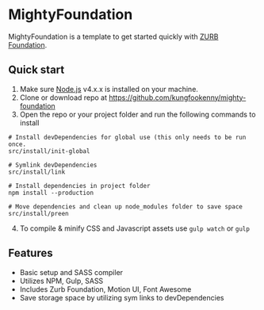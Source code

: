 # MightyFoundation

MightyFoundation is a template to get started quickly with [ZURB Foundation](http://foundation.zurb.com).

## Quick start

1. Make sure [Node.js](http://nodejs.org) v4.x.x is installed on your machine.
2. Clone or download repo at https://github.com/kungfookenny/mighty-foundation
3. Open the repo or your project folder and run the following commands to install
```
# Install devDependencies for global use (this only needs to be run once.
src/install/init-global

# Symlink devDependencies
src/install/link

# Install dependencies in project folder
npm install --production

# Move dependencies and clean up node_modules folder to save space
src/install/preen
```
4. To compile & minify CSS and Javascript assets use `gulp watch` or `gulp`

## Features

* Basic setup and SASS compiler
* Utilizes NPM, Gulp, SASS
* Includes Zurb Foundation, Motion UI, Font Awesome
* Save storage space by utilizing sym links to devDependencies